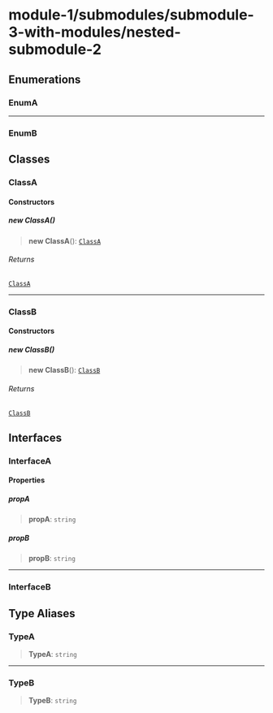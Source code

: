 # module-1/submodules/submodule-3-with-modules/nested-submodule-2

## Enumerations

### EnumA

***

### EnumB

## Classes

### ClassA

#### Constructors

##### new ClassA()

> **new ClassA**(): [`ClassA`](nested-submodule-2.md#classa)

###### Returns

[`ClassA`](nested-submodule-2.md#classa)

***

### ClassB

#### Constructors

##### new ClassB()

> **new ClassB**(): [`ClassB`](nested-submodule-2.md#classb)

###### Returns

[`ClassB`](nested-submodule-2.md#classb)

## Interfaces

### InterfaceA

#### Properties

##### propA

> **propA**: `string`

##### propB

> **propB**: `string`

***

### InterfaceB

## Type Aliases

### TypeA

> **TypeA**: `string`

***

### TypeB

> **TypeB**: `string`
